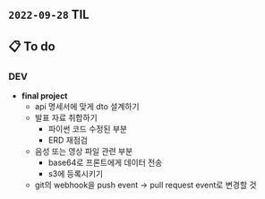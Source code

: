 ## `2022-09-28` TIL

## 📋 To do

### DEV

+ **final project**
  + api 명세서에 맞게 dto 설계하기 
  + 발표 자료 취합하기
    + 파이썬 코드 수정된 부분
    + ERD 재점검
  + 음성 또는 영상 파일 관련 부분
    + base64로 프론트에게 데이터 전송
    + s3에 등록시키기
  + git의 webhook을 push event -> pull request event로 변경할 것